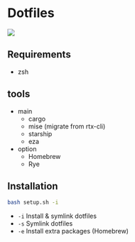 # Dotfiles

![](https://i.imgur.com/i2uPF96.webp)

## Requirements
- zsh

## tools
- main
  - cargo
  - mise (migrate from rtx-cli)
  - starship
  - eza
- option
  - Homebrew
  - Rye

## Installation

```bash
bash setup.sh -i
```

- `-i` Install & symlink dotfiles
- `-s` Symlink dotfiles
- `-e` Install extra packages (Homebrew)